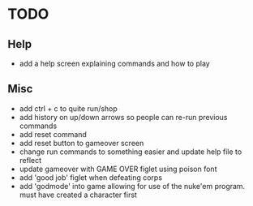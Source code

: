# TODO

## Help

- add a help screen explaining commands and how to play

## Misc

- add ctrl + c to quite run/shop
- add history on up/down arrows so people can re-run previous commands
- add reset command
- add reset button to gameover screen
- change run commands to something easier and update help file to reflect
- update gameover with GAME OVER figlet using poison font
- add 'good job' figlet when defeating corps
- add 'godmode' into game allowing for use of the nuke'em program. must have created a character first
